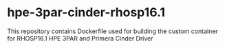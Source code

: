 # hpe-3par-cinder-rhosp16.1
This repository contains Dockerfile used for building the custom container for RHOSP16.1 HPE 3PAR and Primera Cinder Driver
